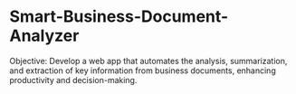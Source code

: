 # Smart-Business-Document-Analyzer
Objective: Develop a web app that automates the analysis, summarization, and extraction of key information from business documents, enhancing productivity and decision-making.
